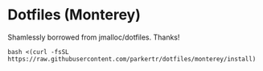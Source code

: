 # Dotfiles (Monterey)

Shamlessly borrowed from jmalloc/dotfiles. Thanks!

```shell
bash <(curl -fsSL https://raw.githubusercontent.com/parkertr/dotfiles/monterey/install)
```

